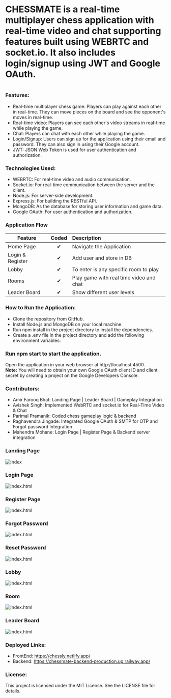 
<h1>CHESSMATE is a real-time multiplayer chess application with real-time video and chat supporting features built using WEBRTC and socket.io. It also includes login/signup using JWT and Google OAuth.<h1> 

<h3>Features:</h3>

- Real-time multiplayer chess game: Players can play against each other in real-time. They can move pieces on the board and see the opponent's moves in real-time.
- Real-time video: Players can see each other's video streams in real-time while playing the game.
- Chat: Players can chat with each other while playing the game.
- Login/Signup: Users can sign up for the application using their email and password. They can also sign in using their Google account.
- JWT: JSON Web Token is used for user authentication and authorization.

<h3>Technologies Used:</h3>

- WEBRTC: For real-time video and audio communication.
- Socket.io: For real-time communication between the server and the client.
- Node.js: For server-side development.
- Express.js: For building the RESTful API.
- MongoDB: As the database for storing user information and game data.
- Google OAuth: For user authentication and authorization.
  
 <h3>Application Flow</h3>

| Feature  |  Coded       | Description  |
|----------|:-------------:|:-------------|
| Home Page | &#10004; | Navigate the Application |
| Login & Register | &#10004; | Add user and store in DB |
| Lobby | &#10004; | To enter is any specific room to play |
| Rooms | &#10004; | Play game with real time video and chat |
| Leader Board | &#10004; | Show different user levels |  

<h3>How to Run the Application:</h3>

- Clone the repository from GitHub.
- Install Node.js and MongoDB on your local machine.
- Run npm install in the project directory to install the dependencies.
- Create a .env file in the project directory and add the following environment variables:

<h3>Run npm start to start the application.</h3>

Open the application in your web browser at http://localhost:4500. <br>
<strong>Note:</strong> You will need to obtain your own Google OAuth client ID and client secret by creating a project on the Google Developers Console.

<h3>Contributors:</h3>
  
  - Amir Farooq Bhat: Landing Page | Leader Board | Gameplay Integration 
  - Avishek Singh: Implemented WebRTC and socket.io for Real-Time Video & Chat 
  - Parimal Pramanik: Coded chess gameplay logic & backend 
  - Raghavendra Jingade: Integrated Google OAuth & SMTP for OTP and Forgot password Integration 
  - Mahendra Mohane: Login Page | Register Page & Backend server integration 
 
<h3>Landing Page</h3>
  
![index](https://github.com/aamirfarookh/ossified-nerve-3185/blob/main/Frontend/assets/index.png)
  
<h3>Login Page</h3>
  
![index.html](https://github.com/aamirfarookh/ossified-nerve-3185/blob/main/Frontend/assets/login.png)  
  
<h3>Register Page</h3>
  
![index.html](https://github.com/aamirfarookh/ossified-nerve-3185/blob/main/Frontend/assets/register.png)
  
<h3>Forgot Password</h3>
  
![index.html](https://github.com/aamirfarookh/ossified-nerve-3185/blob/main/Frontend/assets/forget.png) 
  
<h3>Reset Password</h3>
  
![index.html]("./Frontend/assets/reset.png")
  
<h3>Lobby</h3>
  
![index.html](https://github.com/aamirfarookh/ossified-nerve-3185/blob/main/Frontend/assets/lobby.png)  
  
<h3>Room</h3>
  
![index.html](https://github.com/aamirfarookh/ossified-nerve-3185/blob/main/Frontend/assets/room.png)  
  
<h3>Leader Board</h3>
  
![index.html](https://github.com/aamirfarookh/ossified-nerve-3185/blob/main/Frontend/assets/leader.png)  
  
<h3>Deployed Links:</h3>
  
  - FrontEnd: https://chessly.netlify.app/
  - Backend: https://chessmate-backend-production.up.railway.app/
  
<h3>License:</h3>
This project is licensed under the MIT License. See the LICENSE file for details.
